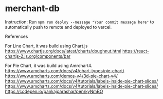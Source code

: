 # merchant-db

Instruction:
Run `npm run deploy --message "Your commit message here"` to automatically push to remote and deployed to vercel. 


References

For Line Chart, it was build using Chart.js
https://www.chartjs.org/docs/latest/charts/doughnut.html
https://react-chartjs-2.js.org/components/bar

For Pie Chart, it was build using Amrchart4.  
https://www.amcharts.com/docs/v4/chart-types/pie-chart/
https://www.amcharts.com/demos-v4/3d-pie-chart-v4/
https://www.amcharts.com/docs/v4/tutorials/labels-inside-pie-chart-slices/
https://www.amcharts.com/docs/v4/tutorials/labels-inside-pie-chart-slices/
https://codepen.io/pankajparashar/pen/kyNmBO 